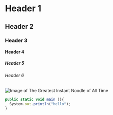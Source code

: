 # Header 1
## Header 2
### Header 3
#### Header 4
##### Header 5
###### Header 6

![Image of The Greatest Instant Noodle of All Time](https://m.media-amazon.com/images/I/81ndyojrxhL._AC_UF894,1000_QL80_.jpg)

``` javascript
public static void main (){
  System.out.println("hello");
}
```
